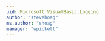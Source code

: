 ```yaml
---
uid: Microsoft.VisualBasic.Logging
author: "stevehoag"
ms.author: "shoag"
manager: "wpickett"
---
```

